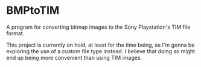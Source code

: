 # BMPtoTIM
A program for converting bitmap images to the Sony Playstation's TIM file format.

This project is currently on hold, at least for the time being, as I'm gonna be exploring the use of a custom file type instead. I believe that doing so might end up being more convenient than using TIM images.
